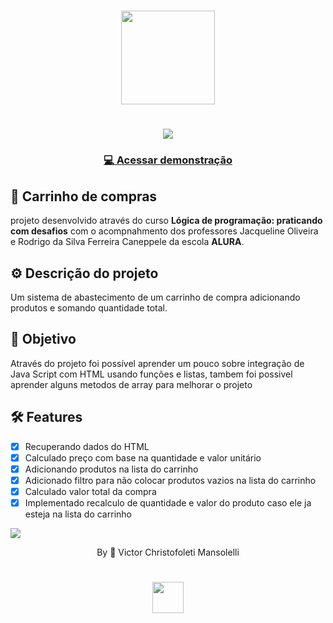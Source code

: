 <div align="center">
<h1>
    <img src="https://github.com/VMansolelli/Projeto-Alugames-Alura/assets/138635441/b5fff654-c5a3-406e-908b-fbe963644f3e" width="150px">
</h1>

<h1>
    <img src="https://media.giphy.com/media/v1.Y2lkPTc5MGI3NjExcjB5aDI0YnJxd2ZibWJyNDZ4aTMwaXgyemVvanhqY2huZmFsa29taSZlcD12MV9pbnRlcm5hbF9naWZfYnlfaWQmY3Q9Zw/G7xh0fDP3EbD5DAeWs/giphy.gif">
</h1>

<h3>
    <a href="https://carrinho-compras-delta.vercel.app/">💻 Acessar demonstração</a>
<h3 >

</div>

## 🚀  Carrinho de compras
projeto desenvolvido através do curso **Lógica de programação: praticando com desafios** com o acompnahmento dos professores Jacqueline Oliveira e Rodrigo da Silva Ferreira Caneppele da escola **ALURA**.

## ⚙️ Descrição do projeto
Um sistema de abastecimento de um carrinho de compra adicionando produtos e somando quantidade total.

## 🎯 Objetivo 
Através do projeto foi possível aprender um pouco sobre integração de Java Script com HTML usando funções e listas, tambem foi possivel aprender alguns metodos de array para melhorar o projeto 

## 🛠 Features
- [x] Recuperando dados do HTML
- [x] Calculado preço com base na quantidade e valor unitário
- [x] Adicionando produtos na lista do carrinho
- [x] Adicionado filtro para não colocar produtos vazios na lista do carrinho
- [x] Calculado valor total da compra
- [x] Implementado recalculo de quantidade e valor do produto caso ele ja esteja na lista do carrinho 

![](https://raw.githubusercontent.com/andreasbm/readme/master/assets/lines/rainbow.png)

<div align="center">By 🍃 Victor Christofoleti Mansolelli
<h1>
    <img src="https://github.com/VMansolelli/Projeto-Alugames-Alura/assets/138635441/b5fff654-c5a3-406e-908b-fbe963644f3e" width="50px">
</h1>
</div>
